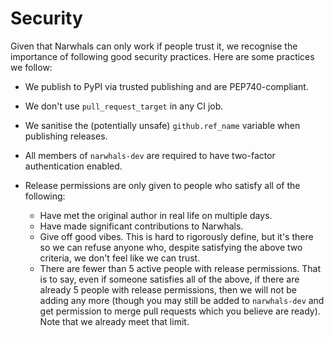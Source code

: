 # Security

Given that Narwhals can only work if people trust it, we recognise the importance of following
good security practices. Here are some practices we follow:

- We publish to PyPI via trusted publishing and are PEP740-compliant.
- We don't use `pull_request_target` in any CI job.
- We sanitise the (potentially unsafe) `github.ref_name` variable when publishing
  releases.
- All members of `narwhals-dev` are required to have two-factor authentication
  enabled.
- Release permissions are only given to people who satisfy all of the following:

    - Have met the original author in real life on multiple days.
    - Have made significant contributions to Narwhals.
    - Give off good vibes. This is hard to rigorously define, but it's there so we
        can refuse anyone who, despite satisfying the above two criteria, we don't
        feel like we can trust.
    - There are fewer than 5 active people with release permissions. That is
        to say, even if someone satisfies all of the above, if there are already 5
        people with release permissions, then we will not be adding any more (though
        you may still be added to `narwhals-dev` and get permission to merge pull
        requests which you believe are ready). Note that we already meet that limit.

